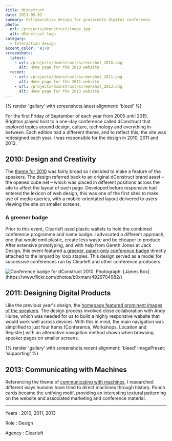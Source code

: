 ```yaml
---
title: dConstruct
date: 2013-05-02
summary: Collaborative design for grassroots digital conference.
photo:
  url: /projects/dconstruct/image.jpg
  alt: dConstruct logo
category:
  - Interaction design
accent_color: '#370'
screenshots:
  latest:
    - url: /projects/dconstruct/screenshot_2010.png
      alt: Home page for the 2010 website
  recent:
    - url: /projects/dconstruct/screenshot_2011.png
      alt: Home page for the 2011 website
    - url: /projects/dconstruct/screenshot_2013.png
      alt: Home page for the 2013 website
---
```

{% render 'gallery' with screenshots.latest
  alignment: 'bleed'
%}

For the first Friday of September of each year from 2005 until 2015, Brighton played host to a one-day conference called dConstruct that explored topics around design, culture, technology and everything in-between. Each edition had a different theme, and to reflect this, the site was redesigned each year. I was responsible for the design in 2010, 2011 and 2013.

## 2010: Design and Creativity

The [theme for 2010][1] was fairly broad so I decided to make a feature of the speakers. The design referred back to an original dConstruct brand asset – the opened cube net – which was placed in different positions across the site to affect the layout of each page. Developed before responsive had entered the lexicon of web design, this was one of the first sites to make use of media queries, with a mobile-orientated layout delivered to users viewing the site on smaller screens.

### A greener badge

Prior to this event, Clearleft used plastic wallets to hold the combined conference programme and name badge. I advocated a different approach, one that would omit plastic, create less waste and be cheaper to produce. After extensive prototyping, and with help from Gareth Jones at Jack Design, this event featured [a greener, paper-only conference badge][2] directly attached to the lanyard by loop staples. This design served as a model for successive conferences run by Clearleft and other conference producers.

![](/articles/2010/08/dconstruct_conference_badge/image.jpg 'Conference badge for dConstruct 2010. Photograph: [James Box](https://www.flickr.com/photos/b0xman/4929704982/)')

## 2011: Designing Digital Products

Like the previous year's design, the [homepage featured prominent images of the speakers][3]. The design process involved close collaboration with Andy Hume, which was needed for us to build a highly responsive website that would work well across devices. With this in mind, the main navigation was simplified to just four items (Conference, Workshops, Location and Register) with an alternative navigation method shown when browsing speaker pages on smaller screens.

{% render 'gallery' with screenshots.recent
  alignment: 'bleed'
  imagePreset: 'supporting'
%}

## 2013: Communicating with Machines

Referencing the theme of [communicating with machines][4], I researched different ways humans have tried to direct machines through history. Punch cards became the unifying motif, providing an interesting textural patterning on the website and associated marketing and conference material.

---

Years
: 2010, 2011, 2013

Role
: Design

Agency
: Clearleft

[1]: http://2010.dconstruct.org/
[2]: /2010/08/dconstruct_conference_badge
[3]: http://2011.dconstruct.org/
[4]: http://2013.dconstruct.org/

